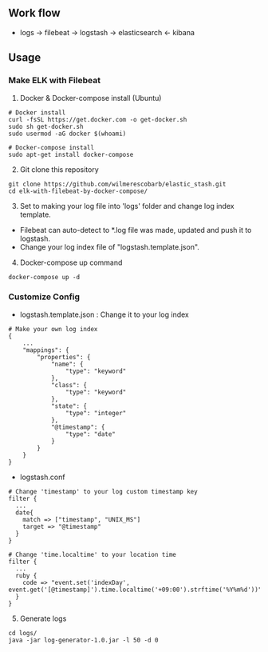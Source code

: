 ## Work flow
- logs -> filebeat -> logstash -> elasticsearch <- kibana

## Usage

### Make ELK with Filebeat
1. Docker & Docker-compose install (Ubuntu)
```
# Docker install
curl -fsSL https://get.docker.com -o get-docker.sh
sudo sh get-docker.sh
sudo usermod -aG docker $(whoami)
```
```
# Docker-compose install
sudo apt-get install docker-compose
```

2. Git clone this repository
```
git clone https://github.com/wilmerescobarb/elastic_stash.git
cd elk-with-filebeat-by-docker-compose/
```

3. Set to making your log file into 'logs' folder and change log index template.
- Filebeat can auto-detect to *.log file was made, updated and push it to logstash.
- Change your log index file of "logstash.template.json".

4. Docker-compose up command
```
docker-compose up -d
```

### Customize Config
- logstash.template.json : Change it to your log index
```
# Make your own log index
{
    ...
    "mappings": {
        "properties": {
            "name": {
                "type": "keyword"
            },
            "class": {
                "type": "keyword"
            },
            "state": {
                "type": "integer"
            },
            "@timestamp": {
                "type": "date"
            }
        }
    }
}
```
- logstash.conf
```
# Change 'timestamp' to your log custom timestamp key
filter {
  ...
  date{
    match => ["timestamp", "UNIX_MS"]
    target => "@timestamp"
  }
}
```
```
# Change 'time.localtime' to your location time
filter {
  ...
  ruby {
    code => "event.set('indexDay', event.get('[@timestamp]').time.localtime('+09:00').strftime('%Y%m%d'))"
  }
}
```
5. Generate logs
```
cd logs/
java -jar log-generator-1.0.jar -l 50 -d 0
```